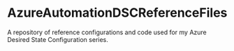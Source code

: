 # AzureAutomationDSCReferenceFiles
A repository of reference configurations and code used for my Azure Desired State Configuration series.
